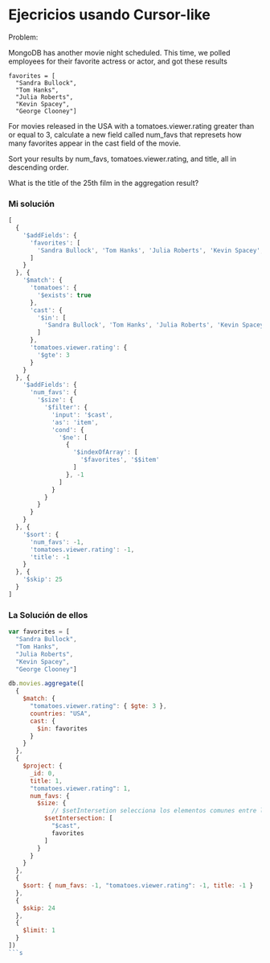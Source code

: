 # Ejecricios usando Cursor-like

Problem:

MongoDB has another movie night scheduled. This time, we polled employees for their favorite actress or actor, and got these results

```
favorites = [
  "Sandra Bullock",
  "Tom Hanks",
  "Julia Roberts",
  "Kevin Spacey",
  "George Clooney"]
```
For movies released in the USA with a tomatoes.viewer.rating greater than or equal to 3, calculate a new field called num_favs that represets how many favorites appear in the cast field of the movie.

Sort your results by num_favs, tomatoes.viewer.rating, and title, all in descending order.

What is the title of the 25th film in the aggregation result?

### Mi solución
```js
[
  {
    '$addFields': {
      'favorites': [
        'Sandra Bullock', 'Tom Hanks', 'Julia Roberts', 'Kevin Spacey', 'George Clooney'
      ]
    }
  }, {
    '$match': {
      'tomatoes': {
        '$exists': true
      }, 
      'cast': {
        '$in': [
          'Sandra Bullock', 'Tom Hanks', 'Julia Roberts', 'Kevin Spacey', 'George Clooney'
        ]
      }, 
      'tomatoes.viewer.rating': {
        '$gte': 3
      }
    }
  }, {
    '$addFields': {
      'num_favs': {
        '$size': {
          '$filter': {
            'input': '$cast', 
            'as': 'item', 
            'cond': {
              '$ne': [
                {
                  '$indexOfArray': [
                    '$favorites', '$$item'
                  ]
                }, -1
              ]
            }
          }
        }
      }
    }
  }, {
    '$sort': {
      'num_favs': -1, 
      'tomatoes.viewer.rating': -1, 
      'title': -1
    }
  }, {
    '$skip': 25
  }
]
```

### La Solución de ellos
```js
var favorites = [
  "Sandra Bullock",
  "Tom Hanks",
  "Julia Roberts",
  "Kevin Spacey",
  "George Clooney"]

db.movies.aggregate([
  {
    $match: {
      "tomatoes.viewer.rating": { $gte: 3 },
      countries: "USA",
      cast: {
        $in: favorites
      }
    }
  },
  {
    $project: {
      _id: 0,
      title: 1,
      "tomatoes.viewer.rating": 1,
      num_favs: {
        $size: {
            // $setIntersetion selecciona los elementos comunes entre los arreglos
          $setIntersection: [
            "$cast",
            favorites
          ]
        }
      }
    }
  },
  {
    $sort: { num_favs: -1, "tomatoes.viewer.rating": -1, title: -1 }
  },
  {
    $skip: 24
  },
  {
    $limit: 1
  }
])
```s